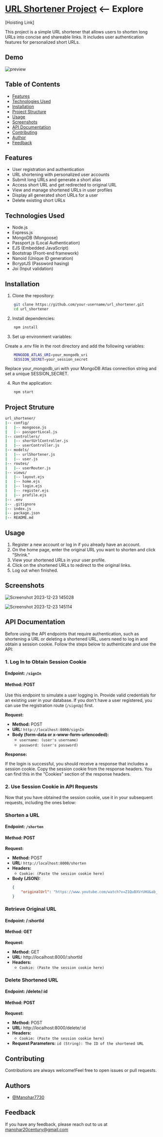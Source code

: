 
# [URL Shortener Project](https://url-shortener-aey6.onrender.com) <-- Explore

[Hoisting Link]

This project is a simple URL shortener that allows users to shorten long URLs into concise and shareable links. It includes user authentication features for personalized short URLs.


## Demo
![preview](https://github.com/Manohar7730/URL_shortener/assets/120391462/46417787-9974-4837-a7e6-aff054a3c5fa)

## Table of Contents

- [Features](#features)
- [Technologies Used](#technologies-used)
- [Installation](#installation)
- [Project Structure](#project-structure)
- [Usage](#usage)
- [Screenshots](#screenshots)
- [API Documentation](#api-doc)
- [Contributing](#contributing)
- [Author](#author)
- [Feedback](#feedback)

## Features
<a name="features"></a>

- User registration and authentication
- URL shortening with personalized user accounts
- Submit long URLs and generate a short alias
- Access short URL and get redirected to original URL
- View and manage shortened URLs in user profiles
- Display all generated short URLs for a user
- Delete existing short URLs


## Technologies Used
<a name="technologies-used"></a>

- Node.js
- Express.js
- MongoDB (Mongoose)
- Passport.js (Local Authentication)
- EJS (Embedded JavaScript)
- Bootstrap (Front-end framework)
- Nanoid (Unique ID generation)
- BcryptJS (Password hasing)
- Joi (Input validation)


## Installation
<a name="installation"></a>

1) Clone the repository:

```bash
    git clone https://github.com/your-username/url_shortener.git
    cd url_shortener
```

2) Install dependencies:

```bash
    npm install
```

3) Set up environment variables:

Create a .env file in the root directory and add the following variables:

```bash
    MONGODB_ATLAS_URI=your_mongodb_uri
    SESSION_SECRET=your_session_secret
```
Replace your_mongodb_uri with your MongoDB Atlas connection string and set a unique SESSION_SECRET.

4) Run the application:

```bash
    npm start
```
## Project Struture
<a name="project-structure"></a>

```bash
url_shortener/
|-- config/
|   |-- mongoose.js
|   |-- passportLocal.js
|-- controllers/
|   |-- shortUrlController.js
|   |-- userController.js
|-- models/
|   |-- urlShortener.js
|   |-- user.js
|-- routes/
|   |-- userRouter.js
|-- views/
|   |-- layout.ejs
|   |-- home.ejs
|   |-- login.ejs
|   |-- register.ejs
|   |-- profile.ejs
|-- .env
|-- .gitignore
|-- index.js
|-- package.json
|-- README.md
```

## Usage
<a name="usage"></a>

1) Register a new account or log in if you already have an account.
2) On the home page, enter the original URL you want to shorten and click "Shrink."
3) View your shortened URLs in your user profile.
4) Click on the shortened URLs to redirect to the original links.
5) Log out when finished.


## Screenshots
<a name="screenshots"></a>

![Screenshot 2023-12-23 145028](https://github.com/Manohar7730/URL_shortener/assets/120391462/8b2c2995-a74f-4fd5-86d3-f35be1c4881c)

![Screenshot 2023-12-23 145114](https://github.com/Manohar7730/URL_shortener/assets/120391462/34c2074c-1f7c-474d-a553-ddecc16deb3b)


## API Documentation
<a name="api-doc"></a>

Before using the API endpoints that require authentication, such as shortening a URL or deleting a shortened URL, users need to log in and obtain a session cookie. Follow the steps below to authenticate and use the API:

### 1. Log In to Obtain Session Cookie

#### Endpoint: `/signIn`
#### Method: POST

Use this endpoint to simulate a user logging in. Provide valid credentials for an existing user in your database. If you don't have a user registered, you can use the registration route (`/signUp`) first.

**Request:**

- **Method:** POST
- **URL:** `http://localhost:8000/signIn`
- **Body (form-data or x-www-form-urlencoded):**
  - `username: (user's username)`
  - `password: (user's password)`

**Response:**

If the login is successful, you should receive a response that includes a session cookie. Copy the session cookie from the response headers. You can find this in the "Cookies" section of the response headers.

### 2. Use Session Cookie in API Requests

Now that you have obtained the session cookie, use it in your subsequent requests, including the ones below:

### Shorten a URL

#### Endpoint: `/shorten`
#### Method: POST

**Request:**

- **Method:** POST
- **URL:** `http://localhost:8000/shorten`
- **Headers:**
  - `Cookie: (Paste the session cookie here)`
- **Body (JSON):**
  ```json
  {
      "originalUrl": "https://www.youtube.com/watch?v=Z1QuBXVrUHU&ab_channel=HombaleFilms"
  }

### Retrieve Original URL

#### Endpoint: /:shortId
#### Method: GET

**Request:**

- **Method:** GET
- **URL:** http://localhost:8000/:shortId
- **Headers:**
    - `Cookie: (Paste the session cookie here)`

### Delete Shortened URL
#### Endpoint: /delete/:id
#### Method: POST

**Request:**

- **Method:** POST
- **URL:** http://localhost:8000/delete/:id
- **Headers:**
    - `Cookie: (Paste the session cookie here)`
- **Request Parameters:**
    `id (String): The ID of the shortened URL`


## Contributing
<a name="contributing"></a>

Contributions are always welcome!Feel free to open issues or pull requests.


## Authors
<a name="author"></a>

- [@Manohar7730](https://github.com/Manohar7730)

## Feedback
<a name="feedback"></a>

If you have any feedback, please reach out to us at manohar20century@gmail.com



